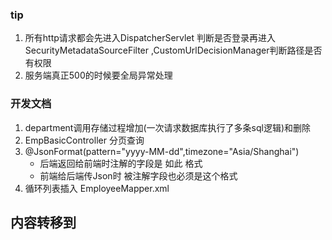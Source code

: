 ### tip

1. 所有http请求都会先进入DispatcherServlet 判断是否登录再进入SecurityMetadataSourceFilter ,CustomUrlDecisionManager判断路径是否有权限
2. 服务端真正500的时候要全局异常处理

### 开发文档

1. department调用存储过程增加(一次请求数据库执行了多条sql逻辑)和删除
2. EmpBasicController 分页查询
3. @JsonFormat(pattern="yyyy-MM-dd",timezone="Asia/Shanghai")
    * 后端返回给前端时注解的字段是 如此 格式
    * 前端给后端传Json时 被注解字段也必须是这个格式
4. 循环列表插入 EmployeeMapper.xml

## 内容转移到

